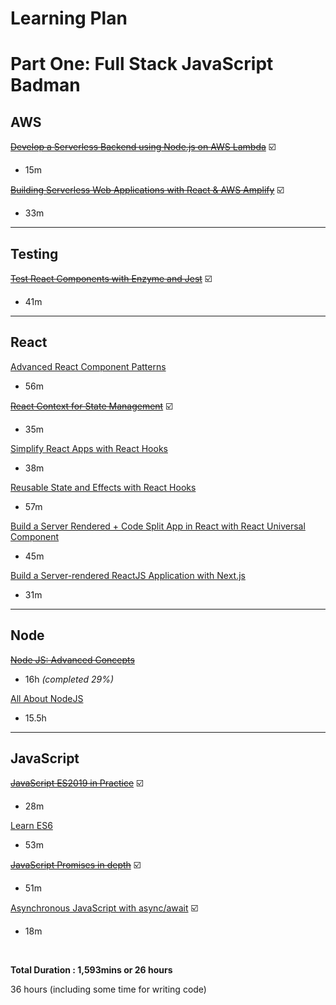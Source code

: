 # Learning Plan

# Part One: Full Stack JavaScript Badman

## AWS

~~[Develop a Serverless Backend using Node.js on AWS Lambda](https://egghead.io/courses/develop-a-serverless-backend-using-node-js-on-aws-lambda)~~ ☑️

- 15m

~~[Building Serverless Web Applications with React & AWS Amplify](https://egghead.io/courses/building-serverless-web-applications-with-react-aws-amplify)~~ ☑️

- 33m

---

## Testing

~~[Test React Components with Enzyme and Jest](https://egghead.io/courses/test-react-components-with-enzyme-and-jest)~~ ☑️

- 41m️
---
## React

[Advanced React Component Patterns](https://egghead.io/courses/advanced-react-component-patterns)

- 56m

~~[React Context for State Management](https://egghead.io/courses/react-context-for-state-management)~~ ☑️️

- 35m

[Simplify React Apps with React Hooks](https://egghead.io/courses/simplify-react-apps-with-react-hooks)

- 38m

[Reusable State and Effects with React Hooks](https://egghead.io/courses/reusable-state-and-effects-with-react-hooks)

- 57m

[Build a Server Rendered + Code Split App in React with React Universal Component](https://egghead.io/courses/build-a-server-rendered-code-split-app-in-react-with-react-universal-component)

- 45m

[Build a Server-rendered ReactJS Application with Next.js](https://egghead.io/courses/build-a-server-rendered-reactjs-application-with-next-js)

- 31m
---
## Node

~~[Node JS: Advanced Concepts](https://relxlearning.udemy.com/advanced-node-for-developers/)~~
- 16h
*(completed 29%)*

[All About NodeJS](https://relxlearning.udemy.com/course/all-about-nodejs/) 

- 15.5h
---
## JavaScript

~~[JavaScript ES2019 in Practice](https://egghead.io/courses/javascript-es2019-in-practice)~~ ☑️️

- 28m

[Learn ES6](https://egghead.io/courses/learn-es6-ecmascript-2015)

- 53m 

~~[JavaScript Promises in depth](https://egghead.io/courses/javascript-promises-in-depth)~~ ☑️️

- 51m

[Asynchronous JavaScript with async/await](https://egghead.io/courses/asynchronous-javascript-with-async-await) ☑️️

- 18m


<br />

**Total Duration : 1,593mins or 26 hours**

36 hours (including some time for writing code)

<br />

